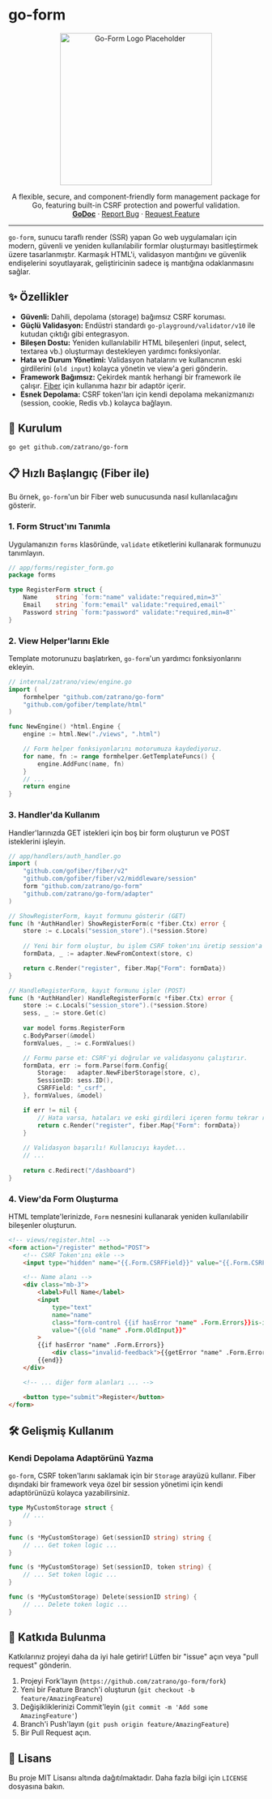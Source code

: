 # go-form

<p align="center">
  <img src="https://raw.githubusercontent.com/gofiber/logo/master/rebranding-logo-with-name-dark.png" alt="Go-Form Logo Placeholder" width="300">
</p>

<p align="center">
  A flexible, secure, and component-friendly form management package for Go, featuring built-in CSRF protection and powerful validation.
  <br>
  <a href="https://pkg.go.dev/github.com/zatrano/go-form"><strong>GoDoc</strong></a>
  ·
  <a href="https://github.com/zatrano/go-form/issues">Report Bug</a>
  ·
  <a href="https://github.com/zatrano/go-form/issues">Request Feature</a>
</p>

---

`go-form`, sunucu taraflı render (SSR) yapan Go web uygulamaları için modern, güvenli ve yeniden kullanılabilir formlar oluşturmayı basitleştirmek üzere tasarlanmıştır. Karmaşık HTML'i, validasyon mantığını ve güvenlik endişelerini soyutlayarak, geliştiricinin sadece iş mantığına odaklanmasını sağlar.

## ✨ Özellikler

*   **Güvenli:** Dahili, depolama (storage) bağımsız CSRF koruması.
*   **Güçlü Validasyon:** Endüstri standardı `go-playground/validator/v10` ile kutudan çıktığı gibi entegrasyon.
*   **Bileşen Dostu:** Yeniden kullanılabilir HTML bileşenleri (input, select, textarea vb.) oluşturmayı destekleyen yardımcı fonksiyonlar.
*   **Hata ve Durum Yönetimi:** Validasyon hatalarını ve kullanıcının eski girdilerini (`old input`) kolayca yönetin ve view'a geri gönderin.
*   **Framework Bağımsız:** Çekirdek mantık herhangi bir framework ile çalışır. [Fiber](https://gofiber.io/) için kullanıma hazır bir adaptör içerir.
*   **Esnek Depolama:** CSRF token'ları için kendi depolama mekanizmanızı (session, cookie, Redis vb.) kolayca bağlayın.

## 🚀 Kurulum

```bash
go get github.com/zatrano/go-form
```

## 📋 Hızlı Başlangıç (Fiber ile)

Bu örnek, `go-form`'un bir Fiber web sunucusunda nasıl kullanılacağını gösterir.

### 1. Form Struct'ını Tanımla

Uygulamanızın `forms` klasöründe, `validate` etiketlerini kullanarak formunuzu tanımlayın.

```go
// app/forms/register_form.go
package forms

type RegisterForm struct {
    Name     string `form:"name" validate:"required,min=3"`
    Email    string `form:"email" validate:"required,email"`
    Password string `form:"password" validate:"required,min=8"`
}
```

### 2. View Helper'larını Ekle

Template motorunuzu başlatırken, `go-form`'un yardımcı fonksiyonlarını ekleyin.

```go
// internal/zatrano/view/engine.go
import (
    formhelper "github.com/zatrano/go-form"
    "github.com/gofiber/template/html"
)

func NewEngine() *html.Engine {
    engine := html.New("./views", ".html")

    // Form helper fonksiyonlarını motorumuza kaydediyoruz.
    for name, fn := range formhelper.GetTemplateFuncs() {
        engine.AddFunc(name, fn)
    }
    // ...
    return engine
}
```

### 3. Handler'da Kullanım

Handler'larınızda GET istekleri için boş bir form oluşturun ve POST isteklerini işleyin.

```go
// app/handlers/auth_handler.go
import (
    "github.com/gofiber/fiber/v2"
    "github.com/gofiber/fiber/v2/middleware/session"
    form "github.com/zatrano/go-form"
    "github.com/zatrano/go-form/adapter"
)

// ShowRegisterForm, kayıt formunu gösterir (GET)
func (h *AuthHandler) ShowRegisterForm(c *fiber.Ctx) error {
    store := c.Locals("session_store").(*session.Store)
    
    // Yeni bir form oluştur, bu işlem CSRF token'ını üretip session'a kaydeder.
    formData, _ := adapter.NewFromContext(store, c)

    return c.Render("register", fiber.Map{"Form": formData})
}

// HandleRegisterForm, kayıt formunu işler (POST)
func (h *AuthHandler) HandleRegisterForm(c *fiber.Ctx) error {
    store := c.Locals("session_store").(*session.Store)
    sess, _ := store.Get(c)
    
    var model forms.RegisterForm
    c.BodyParser(&model)
    formValues, _ := c.FormValues()

    // Formu parse et: CSRF'yi doğrular ve validasyonu çalıştırır.
    formData, err := form.Parse(form.Config{
        Storage:   adapter.NewFiberStorage(store, c),
        SessionID: sess.ID(),
        CSRFField: "_csrf",
    }, formValues, &model)

    if err != nil {
        // Hata varsa, hataları ve eski girdileri içeren formu tekrar render et.
        return c.Render("register", fiber.Map{"Form": formData})
    }
    
    // Validasyon başarılı! Kullanıcıyı kaydet...
    // ...
    
    return c.Redirect("/dashboard")
}
```

### 4. View'da Form Oluşturma

HTML template'lerinizde, `Form` nesnesini kullanarak yeniden kullanılabilir bileşenler oluşturun.

```html
<!-- views/register.html -->
<form action="/register" method="POST">
    <!-- CSRF Token'ını ekle -->
    <input type="hidden" name="{{.Form.CSRFField}}" value="{{.Form.CSRFToken}}">

    <!-- Name alanı -->
    <div class="mb-3">
        <label>Full Name</label>
        <input 
            type="text" 
            name="name"
            class="form-control {{if hasError "name" .Form.Errors}}is-invalid{{end}}"
            value="{{old "name" .Form.OldInput}}"
        >
        {{if hasError "name" .Form.Errors}}
            <div class="invalid-feedback">{{getError "name" .Form.Errors}}</div>
        {{end}}
    </div>

    <!-- ... diğer form alanları ... -->

    <button type="submit">Register</button>
</form>
```

## 🛠️ Gelişmiş Kullanım

### Kendi Depolama Adaptörünü Yazma

`go-form`, CSRF token'larını saklamak için bir `Storage` arayüzü kullanır. Fiber dışındaki bir framework veya özel bir session yönetimi için kendi adaptörünüzü kolayca yazabilirsiniz.

```go
type MyCustomStorage struct {
    // ...
}

func (s *MyCustomStorage) Get(sessionID string) string {
    // ... Get token logic ...
}

func (s *MyCustomStorage) Set(sessionID, token string) {
    // ... Set token logic ...
}

func (s *MyCustomStorage) Delete(sessionID string) {
    // ... Delete token logic ...
}
```

## 🤝 Katkıda Bulunma

Katkılarınız projeyi daha da iyi hale getirir! Lütfen bir "issue" açın veya "pull request" gönderin.

1.  Projeyi Fork'layın (`https://github.com/zatrano/go-form/fork`)
2.  Yeni bir Feature Branch'i oluşturun (`git checkout -b feature/AmazingFeature`)
3.  Değişikliklerinizi Commit'leyin (`git commit -m 'Add some AmazingFeature'`)
4.  Branch'i Push'layın (`git push origin feature/AmazingFeature`)
5.  Bir Pull Request açın.

## 📄 Lisans

Bu proje MIT Lisansı altında dağıtılmaktadır. Daha fazla bilgi için `LICENSE` dosyasına bakın.
